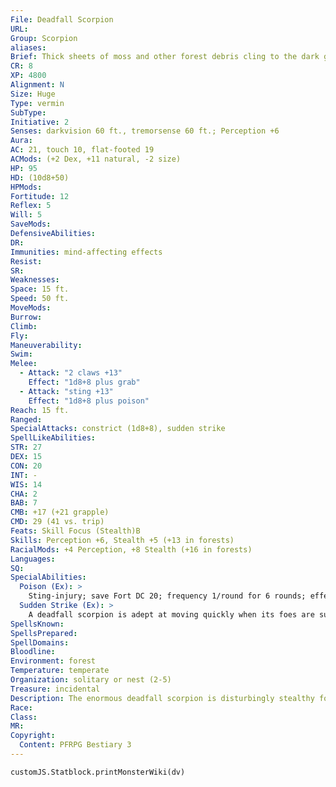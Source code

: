 ```yaml
---
File: Deadfall Scorpion
URL: 
Group: Scorpion
aliases: 
Brief: Thick sheets of moss and other forest debris cling to the dark green carapace of this huge scorpion.
CR: 8
XP: 4800
Alignment: N
Size: Huge
Type: vermin
SubType: 
Initiative: 2
Senses: darkvision 60 ft., tremorsense 60 ft.; Perception +6
Aura: 
AC: 21, touch 10, flat-footed 19
ACMods: (+2 Dex, +11 natural, -2 size)
HP: 95
HD: (10d8+50)
HPMods: 
Fortitude: 12
Reflex: 5
Will: 5
SaveMods: 
DefensiveAbilities: 
DR: 
Immunities: mind-affecting effects
Resist: 
SR: 
Weaknesses: 
Space: 15 ft.
Speed: 50 ft.
MoveMods: 
Burrow: 
Climb: 
Fly: 
Maneuverability: 
Swim: 
Melee: 
  - Attack: "2 claws +13"
    Effect: "1d8+8 plus grab"
  - Attack: "sting +13"
    Effect: "1d8+8 plus poison"
Reach: 15 ft.
Ranged: 
SpecialAttacks: constrict (1d8+8), sudden strike
SpellLikeAbilities: 
STR: 27
DEX: 15
CON: 20
INT: -
WIS: 14
CHA: 2
BAB: 7
CMB: +17 (+21 grapple)
CMD: 29 (41 vs. trip)
Feats: Skill Focus (Stealth)B
Skills: Perception +6, Stealth +5 (+13 in forests)
RacialMods: +4 Perception, +8 Stealth (+16 in forests)
Languages: 
SQ: 
SpecialAbilities:
  Poison (Ex): >
    Sting-injury; save Fort DC 20; frequency 1/round for 6 rounds; effect 1d4 Str damage; cure 2 consecutive saves.
  Sudden Strike (Ex): >
    A deadfall scorpion is adept at moving quickly when its foes are surprised. During a surprise round, a deadfall scorpion may act as if it had a full round to act, rather than just one standard action.
SpellsKnown: 
SpellsPrepared: 
SpellDomains: 
Bloodline: 
Environment: forest
Temperature: temperate
Organization: solitary or nest (2-5)
Treasure: incidental
Description: The enormous deadfall scorpion is disturbingly stealthy for a creature of its size. So named for the creatures' habit of making their lairs amid the hollows created by deadfalls of old trees, deadfall scorpions adorn their already camouf laged carapaces with moss and old branches, then lie in wait to ambush prey when it draws near. They prefer to drag their prey back to their hidden deadfall lairs to eat, and thus incidental treasure can often be found within such a den. A deadfall scorpion is 24 feet long and weighs 10,000 pounds.
Race: 
Class: 
MR: 
Copyright:
  Content: PFRPG Bestiary 3
---
```

```dataviewjs
customJS.Statblock.printMonsterWiki(dv)
```
